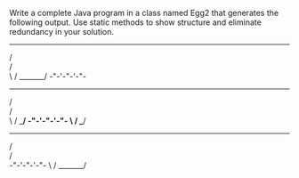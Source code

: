 Write a complete Java program in a class named Egg2 that generates the following output. Use static methods to show structure and eliminate redundancy in your solution.

  _______
 /       \
/         \
\         /
 \_______/
-"-'-"-'-"-
  _______
 /       \
/         \
\         /
 \_______/
-"-'-"-'-"-
\         /
 \_______/
  _______
 /       \
/         \
-"-'-"-'-"-
\         /
 \_______/